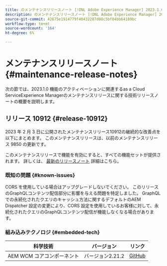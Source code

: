 ```yaml
---
title: のメンテナンスリリースノート [!DNL Adobe Experience Manager] 2023.1.0 機能のアクティベーションに関連するas a Cloud Service。
description: のメンテナンスリリースノート [!DNL Adobe Experience Manager] 2023.1.0 機能のアクティベーションに関連するas a Cloud Service。
source-git-commit: 42675e1914779f40432287d08c5bf04bb64189bc
workflow-type: tm+mt
source-wordcount: '164'
ht-degree: 6%

---
```


# メンテナンスリリースノート {#maintenance-release-notes}

次の節では、2023.1.0 機能のアクティベーションに関連するas a Cloud ServiceExperience Managerのメンテナンスリリースに関する技術リリースノートの概要を説明します。

## リリース 10912 {#release-10912}

2023 年 2 月 3 日に公開されたメンテナンスリリース10912の継続的な改善点を以下にまとめます。 このメンテナンスリリースは、以前のメンテナンスリリース 9850 の更新です。

このメンテナンスリリースで機能を有効にすると、すべての機能セットが提供されます。 詳しくは、 [最新のリリースノート](/help/release-notes/release-notes-cloud/release-notes-current.md) 詳細はこちら。

### 既知の問題 {#known-issues}

CORS を使用している場合はアップグレードしないでください。 このリリースのGraphQLコンテンツ配信部分に影響を与える問題を特定しました。 GraphQLでの永続化されたクエリのキャッシュ方法に関するデフォルトのAEM Dispatcher 設定の変更により、CORS 設定を使用しているお客様に対して、永続化されたクエリのGraphQLコンテンツ配信が機能しなくなる場合があります。

### 組み込みテクノロジ {#embedded-tech}

| 科学技術 | バージョン | リンク |
|---|---|---|
| AEM WCM コアコンポーネント | バージョン2.21.2 | [GitHub](https://github.com/adobe/aem-core-wcm-components) |
